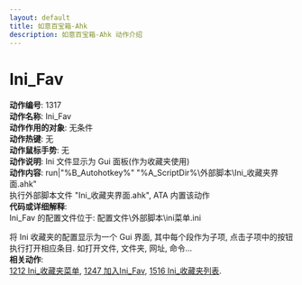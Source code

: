 ```yaml
---
layout: default
title: 如意百宝箱-Ahk
description: 如意百宝箱-Ahk 动作介绍
---
```

<link rel="stylesheet" href="../actions/css/atom-one-light.min.css">
<script src="../actions/js/highlight.min.js"></script>
<script>hljs.highlightAll();</script>

# [](#header-2) Ini_Fav
**动作编号**: 1317  
**动作名称**: Ini_Fav  
**动作作用的对象**: 无条件  
**动作热键**: 无  
**动作鼠标手势**: 无  
**动作说明**: Ini 文件显示为 Gui 面板(作为收藏夹使用)  
**动作内容**: run|"%B_Autohotkey%" "%A_ScriptDir%\外部脚本\Ini_收藏夹界面.ahk"  
执行外部脚本文件 "Ini_收藏夹界面.ahk", ATA 内置该动作  
**代码或详细解释**:  
  Ini_Fav 的配置文件位于: 配置文件\外部脚本\ini菜单.ini  
  
  将 Ini 收藏夹的配置显示为一个 Gui 界面, 其中每个段作为子项, 点击子项中的按钮执行打开相应条目. 如打开文件, 文件夹, 网址, 命令...  
**相关动作**:  
[1212 Ini_收藏夹菜单](1212.md), [1247 加入Ini_Fav](1247.md), [1516 Ini_收藏夹列表](1516.md).  
